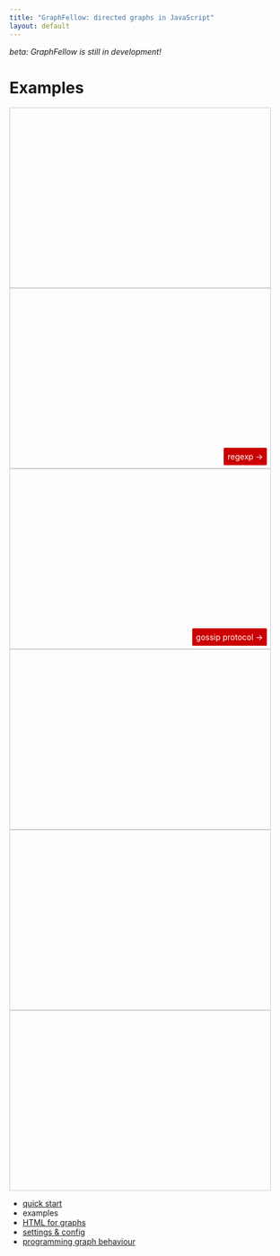 ```yaml
---
title: "GraphFellow: directed graphs in JavaScript"
layout: default
---
```


_beta: GraphFellow is still in development!_

# Examples

<script src="../../vendor/pixi.min.js"></script>
<script src="../../vendor/greensock-js/TweenMax.min.js"></script> 
<style>
.graphfellow, .graph-container{
  width: 500px;
  max-width:92%;
  height:320px;
  border:1px solid #ccc;
  display:inline-block;
  position: relative;
}
.graphfellow a {
  position: absolute;
  bottom: 0.25em;
  right: 0.25em;
  padding: 0.5em;
  border: 2px solid #ffffff;
  border-radius:0.25em;
  background-color: #cc0000;
  color: white;
  text-decoration: none;
}
.graphfellow a:hover {
  background-color: #660000;
}
</style> 

<div id="other" class="graph-container" data-graph-config="background-color:0xffffcc"></div>
<div class="graphfellow" data-graph-src="regexp.json"><a href="regexp">regexp →</a></div>
<div class="graphfellow" data-graph-src="gossip-protocol.json"><a href="gossip">gossip protocol →</a></div>
<div class="graphfellow" data-graph-src="graph-1.json"
data-graph-config="vertices.pulse-duration:1,vertices.is_pulse_blur:true,vertices.pulse_scale:3,vertices.is_pulse_yoyo:false,background-color:0xccffcc,travellers.fill-color:0xffffff,vertices.fill-color:0xffffcc,vertices.stroke_width:8,vertices.stroke_color:0x009900,edges.is-arrow:true"></div>
<div class="graphfellow" data-graph-src="cascade.json"></div>
<div class="graphfellow" data-graph-src="bunny.json" data-graph-config="background-color:0xffccff"></div>

<script src="../../graphfellow.js"></script>

<script>

let example_config = {
  vertices: [
    { id: "A", x: 300, y: 125 },
    { id: "B", x: 700, y: 125 },
    { id: "C", x: 700, y: 475 },
    { id: "D", x: 300, y: 475 }
  ],
  edges: [
    { from: "A", to: "B"},
    { from: "B", to: "C"},
    { from: "C", to: "D"},
    { from: "D", to: "A"},
    { from: "A", to: "C", is_bidirectional: true, journey_duration: 1.4},
    { from: "B", to: "D", is_bidirectional: true, journey_duration: 1.4}
  ],
  travellers: [
    { at_vertex: "A", radius: 20, on_arrival: "_pulse", fill_color: 0xff0000, stroke_color: 0xff0000 }
  ],
  config: {
    vertices: {
      stroke_width: 6,
      radius: 80,
      text_font_size: 60,
      has_pulse: true,
      pulse_scale: 1.1,
      is_pulse_blur: false
    },
    edges: {
      stroke_width: 6,
      arrowhead_length: 24
    },
    tick_period: 2,
    on_tick: "_send_travellers_on_all_random"
  }
};
GraphFellow.create_graph(document.getElementById("other"), example_config);

// functions for CS 1870 finite automata

let current = document.getElementById("regexp-current")
let accepted = document.getElementById("regexp-accepted");

GraphFellow.add_function("spot_arrives_at_next_state", function(e, graph){
  if (this.following_edge.payload.value != "ε") {
    this.payload.set(this.payload.value + this.following_edge.payload.value);
  }
  this.at_vertex.pulse();
  if (current) {
    current.innerHTML = "<span>" + this.payload.value + "</span>";
  }
  if (this.at_vertex.has_ring) {
    if (accepted) {
      accepted.innerHTML = "<span>" + this.payload.value + "</span>" + accepted.innerHTML;
    }
  }
});

GraphFellow.add_function("send_traveller_to_node", function(e, graph){
  let t = graph.travellers[0]; // find the (only) traveller
  if (t && t.at_vertex) { // only if the traveller is at rest
    let possible_edges = [];
    if (this.json_type === 'edges') {
      if (this.from === t.at_vertex) {
        possible_edges.push(this);
      }
    } else if (this.json_type === 'vertices') {
      for (let i =0; i < t.at_vertex.edges_out.length; i++) {
        if (t.at_vertex.edges_out[i].to === this) {
          possible_edges.push(t.at_vertex.edges_out[i]);
        }
      }
    }
    if (possible_edges.length === 1) {
      t.travel(possible_edges[0]);
    }
  }
});

// for gossip-protocol

let is_transmitting_all = false;
let p_transmit_this_tick =  0.02;
let is_using_unique_values = true;
let is_tracking_max_value = true;
let min_time_between_transmissions = 3001;
let max_payload_in_graph = 0;

const max_value_traveller_color = 0xcc0000,
      max_value_pulse_color = 0xff9999;

function make_traveller(at_vertex, graph) {
  let v = at_vertex.payload.value;
  let t_config = {at_vertex: at_vertex};
  if ( is_tracking_max_value && v === max_payload_in_graph ) {
    t_config.fill_color = max_value_traveller_color;
  }
  return graph.create_traveller(t_config);
}

GraphFellow.add_function("randomly_assign_payloads", function(e, graph){
  while (graph.travellers.length > 0) {
    graph.travellers[0].destroy();
  }
  for (let i=0; i < graph.vertices.length; i++) {
    graph.vertices[i].stop_pulse();
  }
  max_payload_in_graph = 0;
  let values = new Array(graph.vertices.length);
  for (let i=0; i < values.length; i++) {
    values[i] = 1 + (is_using_unique_values? i : Math.floor(Math.random()*values.length));
    if (values[i] > max_payload_in_graph) {
      max_payload_in_graph = values[i];
    }
  }
  // shuffle code from
  // https://stackoverflow.com/questions/6274339/how-can-i-shuffle-an-array#6274398
  let c = values.length;
  while (c > 0) {
    let i = Math.floor(Math.random() * c);
      c--;
      let temp = values[c];
      values[c] = values[i];
      values[i] = temp;
  }
  let now = new Date();
  for (let i=0; i<graph.vertices.length; i++) {
    graph.vertices[i].payload.set(values[i]);
    graph.vertices[i].custom_timestamp = now;
  }
});

GraphFellow.add_function("take_payload_from_vertex", function(e, graph){
  this.payload.set(this.at_vertex.payload.value);
});

GraphFellow.add_function("give_payload_to_vertex", function(e, graph){
  if (this.at_vertex.payload.value < this.payload.value) {
    this.at_vertex.payload.set(this.payload.value);
    let pulse_color = null;
    if (is_tracking_max_value && this.payload.value === max_payload_in_graph) {
      pulse_color =  max_value_pulse_color;
    }
    this.at_vertex.pulse(pulse_color);
  }
});

GraphFellow.add_function("transmit_gossip_from_vertex", function(e, graph){
  if (this.json_type === 'vertices' && this.edges_out.length > 0) {
    for (let i=0; i < this.edges_out.length; i++) {
      make_traveller(this, graph).travel(this.edges_out[i]);
    }
  }
});

GraphFellow.add_function("selectively_transmit_gossip_from_vertices", function(e, graph){
  let now = new Date();
  for (let i=0; i<graph.vertices.length; i++) {
    if ( Math.random() < p_transmit_this_tick
      &&
      (now - graph.vertices[i].custom_timestamp) > min_time_between_transmissions) {
        graph.vertices[i].custom_timestamp = now;
      let edges_to_follow = [];
      if (is_transmitting_all) {
        edges_to_follow = graph.vertices[i].edges_out;
      } else {
        edges_to_follow.push(graph.vertices[i].get_random_edge_out());
      }
      for (let j=0; j < edges_to_follow.length; j++) {
        let t = make_traveller(graph.vertices[i], graph);
        t.travel(edges_to_follow[j]);
      }
    }
  }
});

// for cascading marbles
const max_cascade_depth = 6;
const start_vertex_id = "00";

GraphFellow.add_function("drop_new_marble", function(event, graph){
  let v = graph.get_vertex_by_id(start_vertex_id);
  v.payload.set(v.payload.value+1);
  v.pulse(event.type === 'tick'? 0x0000ff:0x00ff00); // green for tap/click
  graph.create_traveller({"at_vertex": v}).travel(v.get_random_edge_out());
});

GraphFellow.add_function("marble_arrives", function(event, graph){
  let t = this;
  t.at_vertex.payload.set(t.at_vertex.payload.value+1);
  if (t.qty_journeys < max_cascade_depth) {
    t.travel(t.at_vertex.get_random_edge_out());
  } else {
    t.at_vertex.pulse();
    t.destroy(); // alternatively, config could set journey_lifespan: 6
  }
});

GraphFellow.init(); // all graphs with class 'graphfellow' and data-graph-src
</script>

* [quick start](../index#quick-start)
* examples
* [HTML for graphs](../html)
* [settings & config](../settings)
* [programming graph behaviour](../behaviour)
